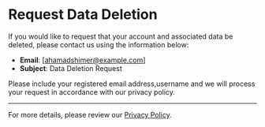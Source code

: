 # Request Data Deletion

If you would like to request that your account and associated data be deleted, please contact us using the information below:

- **Email**: [ahamadshimer@example.com]
- **Subject**: Data Deletion Request

Please include your registered email address,username and we will process your request in accordance with our privacy policy.

---

For more details, please review our [Privacy Policy](https://github.com/iamshimer/academy-squad-privacyPolicy-/blob/main/academy_squad_privacy_policy.txt).
